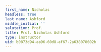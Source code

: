 ```yaml
---
first_name: Nicholas
headless: true
last_name: Ashford
middle_initial: ''
salutation: Prof.
title: Prof. Nicholas Ashford
type: instructor
uid: b0873d94-aa96-60d8-af67-2a638078602b
---
```

